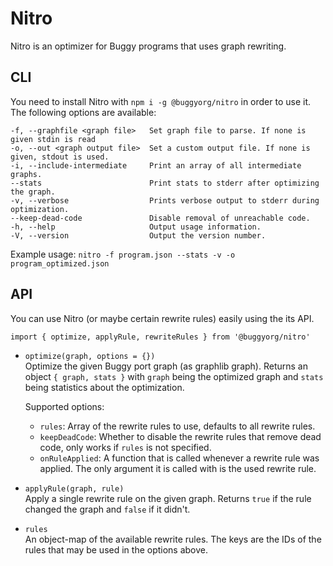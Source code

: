 # Nitro
Nitro is an optimizer for Buggy programs that uses graph rewriting.

## CLI
You need to install Nitro with `npm i -g @buggyorg/nitro` in order to use it. The following options are available:

```
-f, --graphfile <graph file>   Set graph file to parse. If none is given stdin is read
-o, --out <graph output file>  Set a custom output file. If none is given, stdout is used.
-i, --include-intermediate     Print an array of all intermediate graphs.
--stats                        Print stats to stderr after optimizing the graph.
-v, --verbose                  Prints verbose output to stderr during optimization.
--keep-dead-code               Disable removal of unreachable code.
-h, --help                     Output usage information.
-V, --version                  Output the version number.
```

Example usage: `nitro -f program.json --stats -v -o program_optimized.json`

## API
You can use Nitro (or maybe certain rewrite rules) easily using the its API.

```
import { optimize, applyRule, rewriteRules } from '@buggyorg/nitro'
```

* `optimize(graph, options = {})`  
  Optimize the given Buggy port graph (as graphlib graph). Returns an object `{ graph, stats }` with `graph` being the optimized graph and `stats` being statistics about the optimization.
  
  Supported options:
   * `rules`: Array of the rewrite rules to use, defaults to all rewrite rules.
  * `keepDeadCode`: Whether to disable the rewrite rules that remove dead code, only works if `rules` is not specified.
  * `onRuleApplied`: A function that is called whenever a rewrite rule was applied. The only argument it is called with is the used rewrite rule.

* `applyRule(graph, rule)`  
  Apply a single rewrite rule on the given graph. Returns `true` if the rule changed the graph and `false` if it didn't.

* `rules`  
  An object-map of the available rewrite rules. The keys are the IDs of the rules that may be used in the options above.